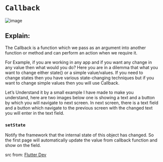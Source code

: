# `Callback`

![image](https://github.com/yutung-cheng/flutter_Callback_Demo/blob/master/callback/callback_demo.gif)

## Explain:

The Callback is a function which we pass as an argument into another function or method and can perform an action when we require it.

For Example, if you are working in any app and if you want any change in any value then what would you do?
Here you are in a dilemma that what you want to change either state() or a simple value/values. 
If you need to change states then you have various state-changing techniques but if you want to change simple values then you will use Callback.

Let’s Understand it by a small example I have made to make you understand,
here are two images below one is showing a text and a button by which you will navigate to next screen.
In next screen, there is a text field and a button which navigate to the previous screen with the changed text you will enter in the text field.

### `setState`
Notify the framework that the internal state of this object has changed.
So the first page will automatically update the value from callback function and show on the field.


src from: [Flutter Dev](https://medium.com/flutterdevs)
